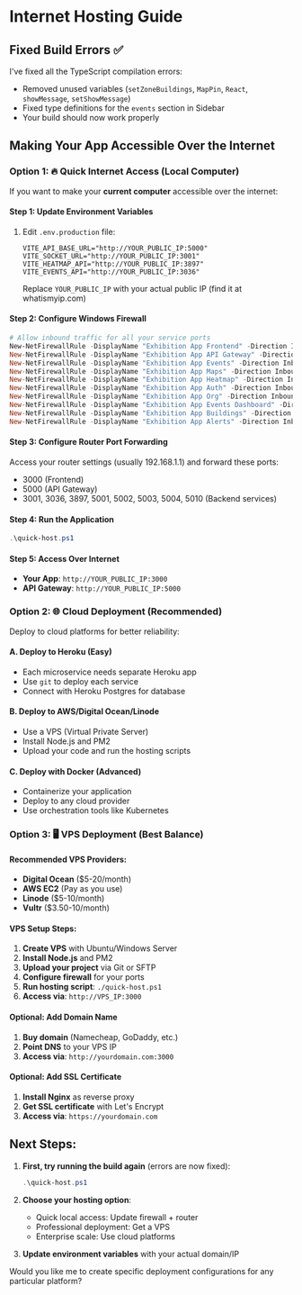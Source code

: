 # Internet Hosting Guide

## Fixed Build Errors ✅
I've fixed all the TypeScript compilation errors:
- Removed unused variables (`setZoneBuildings`, `MapPin`, `React`, `showMessage`, `setShowMessage`)  
- Fixed type definitions for the `events` section in Sidebar
- Your build should now work properly

## Making Your App Accessible Over the Internet

### Option 1: 🔥 Quick Internet Access (Local Computer)

If you want to make your **current computer** accessible over the internet:

#### Step 1: Update Environment Variables
1. Edit `.env.production` file:
   ```env
   VITE_API_BASE_URL="http://YOUR_PUBLIC_IP:5000"
   VITE_SOCKET_URL="http://YOUR_PUBLIC_IP:3001"
   VITE_HEATMAP_API="http://YOUR_PUBLIC_IP:3897" 
   VITE_EVENTS_API="http://YOUR_PUBLIC_IP:3036"
   ```
   Replace `YOUR_PUBLIC_IP` with your actual public IP (find it at whatismyip.com)

#### Step 2: Configure Windows Firewall
```powershell
# Allow inbound traffic for all your service ports
New-NetFirewallRule -DisplayName "Exhibition App Frontend" -Direction Inbound -Protocol TCP -LocalPort 3000
New-NetFirewallRule -DisplayName "Exhibition App API Gateway" -Direction Inbound -Protocol TCP -LocalPort 5000
New-NetFirewallRule -DisplayName "Exhibition App Events" -Direction Inbound -Protocol TCP -LocalPort 3036
New-NetFirewallRule -DisplayName "Exhibition App Maps" -Direction Inbound -Protocol TCP -LocalPort 3001
New-NetFirewallRule -DisplayName "Exhibition App Heatmap" -Direction Inbound -Protocol TCP -LocalPort 3897
New-NetFirewallRule -DisplayName "Exhibition App Auth" -Direction Inbound -Protocol TCP -LocalPort 5004
New-NetFirewallRule -DisplayName "Exhibition App Org" -Direction Inbound -Protocol TCP -LocalPort 5001
New-NetFirewallRule -DisplayName "Exhibition App Events Dashboard" -Direction Inbound -Protocol TCP -LocalPort 5002
New-NetFirewallRule -DisplayName "Exhibition App Buildings" -Direction Inbound -Protocol TCP -LocalPort 5003
New-NetFirewallRule -DisplayName "Exhibition App Alerts" -Direction Inbound -Protocol TCP -LocalPort 5010
```

#### Step 3: Configure Router Port Forwarding
Access your router settings (usually 192.168.1.1) and forward these ports:
- 3000 (Frontend)
- 5000 (API Gateway) 
- 3001, 3036, 3897, 5001, 5002, 5003, 5004, 5010 (Backend services)

#### Step 4: Run the Application
```powershell
.\quick-host.ps1
```

#### Step 5: Access Over Internet
- **Your App**: `http://YOUR_PUBLIC_IP:3000`
- **API Gateway**: `http://YOUR_PUBLIC_IP:5000`

### Option 2: 🌐 Cloud Deployment (Recommended)

Deploy to cloud platforms for better reliability:

#### A. Deploy to Heroku (Easy)
- Each microservice needs separate Heroku app
- Use `git` to deploy each service
- Connect with Heroku Postgres for database

#### B. Deploy to AWS/Digital Ocean/Linode
- Use a VPS (Virtual Private Server)
- Install Node.js and PM2
- Upload your code and run the hosting scripts

#### C. Deploy with Docker (Advanced)
- Containerize your application
- Deploy to any cloud provider
- Use orchestration tools like Kubernetes

### Option 3: 🖥️ VPS Deployment (Best Balance)

#### Recommended VPS Providers:
- **Digital Ocean** ($5-20/month)
- **AWS EC2** (Pay as you use)
- **Linode** ($5-10/month)
- **Vultr** ($3.50-10/month)

#### VPS Setup Steps:
1. **Create VPS** with Ubuntu/Windows Server
2. **Install Node.js** and PM2
3. **Upload your project** via Git or SFTP
4. **Configure firewall** for your ports
5. **Run hosting script**: `./quick-host.ps1`
6. **Access via**: `http://VPS_IP:3000`

#### Optional: Add Domain Name
1. **Buy domain** (Namecheap, GoDaddy, etc.)
2. **Point DNS** to your VPS IP
3. **Access via**: `http://yourdomain.com:3000`

#### Optional: Add SSL Certificate
1. **Install Nginx** as reverse proxy
2. **Get SSL certificate** with Let's Encrypt
3. **Access via**: `https://yourdomain.com`

## Next Steps:

1. **First, try running the build again** (errors are now fixed):
   ```powershell
   .\quick-host.ps1
   ```

2. **Choose your hosting option**:
   - Quick local access: Update firewall + router
   - Professional deployment: Get a VPS
   - Enterprise scale: Use cloud platforms

3. **Update environment variables** with your actual domain/IP

Would you like me to create specific deployment configurations for any particular platform?
